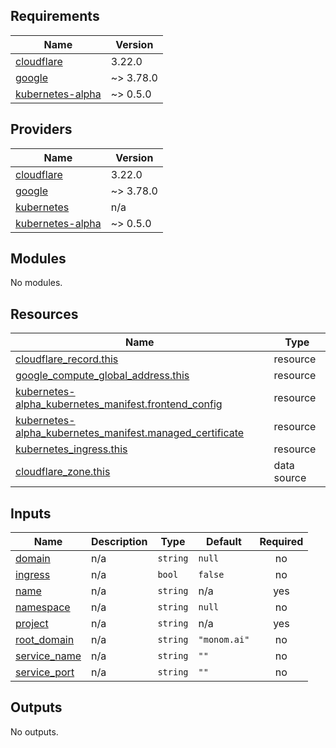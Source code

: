 ## Requirements

| Name | Version |
|------|---------|
| <a name="requirement_cloudflare"></a> [cloudflare](#requirement\_cloudflare) | 3.22.0 |
| <a name="requirement_google"></a> [google](#requirement\_google) | ~> 3.78.0 |
| <a name="requirement_kubernetes-alpha"></a> [kubernetes-alpha](#requirement\_kubernetes-alpha) | ~> 0.5.0 |

## Providers

| Name | Version |
|------|---------|
| <a name="provider_cloudflare"></a> [cloudflare](#provider\_cloudflare) | 3.22.0 |
| <a name="provider_google"></a> [google](#provider\_google) | ~> 3.78.0 |
| <a name="provider_kubernetes"></a> [kubernetes](#provider\_kubernetes) | n/a |
| <a name="provider_kubernetes-alpha"></a> [kubernetes-alpha](#provider\_kubernetes-alpha) | ~> 0.5.0 |

## Modules

No modules.

## Resources

| Name | Type |
|------|------|
| [cloudflare_record.this](https://registry.terraform.io/providers/cloudflare/cloudflare/3.22.0/docs/resources/record) | resource |
| [google_compute_global_address.this](https://registry.terraform.io/providers/hashicorp/google/latest/docs/resources/compute_global_address) | resource |
| [kubernetes-alpha_kubernetes_manifest.frontend_config](https://registry.terraform.io/providers/hashicorp/kubernetes-alpha/latest/docs/resources/kubernetes_manifest) | resource |
| [kubernetes-alpha_kubernetes_manifest.managed_certificate](https://registry.terraform.io/providers/hashicorp/kubernetes-alpha/latest/docs/resources/kubernetes_manifest) | resource |
| [kubernetes_ingress.this](https://registry.terraform.io/providers/hashicorp/kubernetes/latest/docs/resources/ingress) | resource |
| [cloudflare_zone.this](https://registry.terraform.io/providers/cloudflare/cloudflare/3.22.0/docs/data-sources/zone) | data source |

## Inputs

| Name | Description | Type | Default | Required |
|------|-------------|------|---------|:--------:|
| <a name="input_domain"></a> [domain](#input\_domain) | n/a | `string` | `null` | no |
| <a name="input_ingress"></a> [ingress](#input\_ingress) | n/a | `bool` | `false` | no |
| <a name="input_name"></a> [name](#input\_name) | n/a | `string` | n/a | yes |
| <a name="input_namespace"></a> [namespace](#input\_namespace) | n/a | `string` | `null` | no |
| <a name="input_project"></a> [project](#input\_project) | n/a | `string` | n/a | yes |
| <a name="input_root_domain"></a> [root\_domain](#input\_root\_domain) | n/a | `string` | `"monom.ai"` | no |
| <a name="input_service_name"></a> [service\_name](#input\_service\_name) | n/a | `string` | `""` | no |
| <a name="input_service_port"></a> [service\_port](#input\_service\_port) | n/a | `string` | `""` | no |

## Outputs

No outputs.
